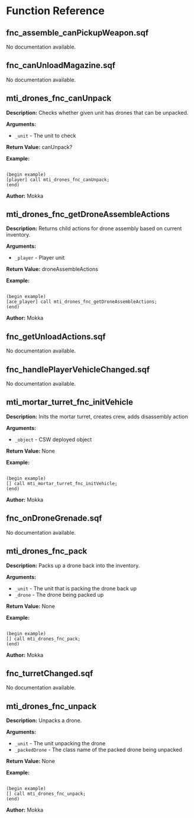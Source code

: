 # Function Reference

## fnc_assemble_canPickupWeapon.sqf

No documentation available.

## fnc_canUnloadMagazine.sqf

No documentation available.

## mti_drones_fnc_canUnpack

**Description:** Checks whether given unit has drones that can be unpacked.  

**Arguments:**
- `_unit` - The unit to check

**Return Value:** canUnpack?  

**Example:**
```

(begin example)
[player] call mti_drones_fnc_canUnpack;
(end)

```

**Author:** Mokka 

## mti_drones_fnc_getDroneAssembleActions

**Description:** Returns child actions for drone assembly based on current inventory.  

**Arguments:**
- `_player` - Player unit

**Return Value:** droneAssembleActions  

**Example:**
```

(begin example)
[ace_player] call mti_drones_fnc_getDroneAssembleActions;
(end)

```

**Author:** Mokka 

## fnc_getUnloadActions.sqf

No documentation available.

## fnc_handlePlayerVehicleChanged.sqf

No documentation available.

## mti_mortar_turret_fnc_initVehicle

**Description:** Inits the mortar turret, creates crew, adds disassembly action  

**Arguments:**
- `_object` - CSW deployed object

**Return Value:** None  

**Example:**
```

(begin example)
[] call mti_mortar_turret_fnc_initVehicle;
(end)

```

**Author:** Mokka 

## fnc_onDroneGrenade.sqf

No documentation available.

## mti_drones_fnc_pack

**Description:** Packs up a drone back into the inventory.  

**Arguments:**
- `_unit` - The unit that is packing the drone back up
- `_drone` - The drone being packed up

**Return Value:** None  

**Example:**
```

(begin example)
[] call mti_drones_fnc_pack;
(end)

```

**Author:** Mokka 

## fnc_turretChanged.sqf

No documentation available.

## mti_drones_fnc_unpack

**Description:** Unpacks a drone.  

**Arguments:**
- `_unit` - The unit unpacking the drone
- `_packedDrone` - The class name of the packed drone being unpacked

**Return Value:** None  

**Example:**
```

(begin example)
[] call mti_drones_fnc_unpack;
(end)

```

**Author:** Mokka 

